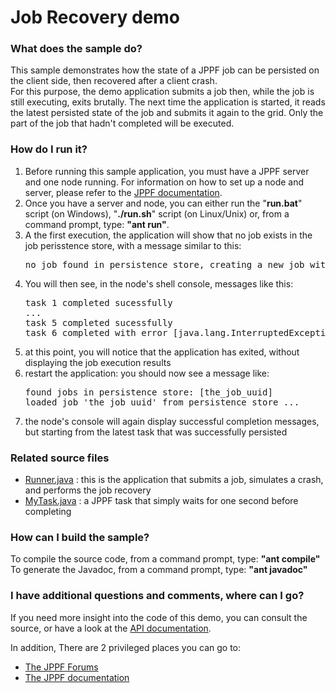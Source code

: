 # Job Recovery demo

<h3>What does the sample do?</h3>
This sample demonstrates how the state of a JPPF job can be persisted on the client side, then recovered after a client crash.<br/>
For this purpose, the demo application submits a job then, while the job is still executing, exits brutally.
The next time the application is started, it reads the latest persisted state of the job and submits it again to the grid.
Only the part of the job that hadn't completed will be executed.

<h3>How do I run it?</h3>
<ol class="samplesList">
  <li>Before running this sample application, you must have a JPPF server and one node running. For information on how to set up a node and server, please refer to the <a href="https://www.jppf.org/doc/6.2">JPPF documentation</a>.</li>
  <li>Once you have a server and node, you can either run the "<b>run.bat</b>" script (on Windows), "<b>./run.sh</b>" script (on Linux/Unix) or, from a command prompt, type: <b>&quot;ant run&quot;</b>.</li>
  <li>A the first execution, the application will show that no job exists in the job perisstence store, with a message similar to this:
<pre class="samples">
no job found in persistence store, creating a new job with 10 tasks
</pre>
  </li>
  <li>You will then see, in the node's shell console, messages like this:
<pre class="samples">
task 1 completed sucessfully
...
task 5 completed sucessfully
task 6 completed with error [java.lang.InterruptedException: sleep interrupted]
</pre>
  </li>
  <li>at this point, you will notice that the application has exited, without displaying the job execution results</li>
  <li>restart the application: you should now see a message like:
<pre class="samples">
found jobs in persistence store: [the_job_uuid]
loaded job 'the_job_uuid' from persistence store ...
</pre>
  </li>
  <li>the node's console will again display successful completion messages, but starting from the latest task that was successfully persisted</li>
</ol>

<h3>Related source files</h3>
<ul class="samplesList">
  <li><a href="src/org/jppf/example/jobrecovery/Runner.java">Runner.java</a> : this is the application that submits a job, simulates a crash, and performs the job recovery</li>
  <li><a href="src/org/jppf/example/jobrecovery/MyTask.java">MyTask.java</a> : a JPPF task that simply waits for one second before completing</li>
</ul>

<h3>How can I build the sample?</h3>
To compile the source code, from a command prompt, type: <b>&quot;ant compile&quot;</b><br>
To generate the Javadoc, from a command prompt, type: <b>&quot;ant javadoc&quot;</b>

<h3>I have additional questions and comments, where can I go?</h3>
<p>If you need more insight into the code of this demo, you can consult the source, or have a look at the
<a href="javadoc/index.html">API documentation</a>.
<p>In addition, There are 2 privileged places you can go to:
<ul class="samplesList">
  <li><a href="https://www.jppf.org/forums">The JPPF Forums</a></li>
  <li><a href="https://www.jppf.org/doc/6.2">The JPPF documentation</a></li>
</ul>

